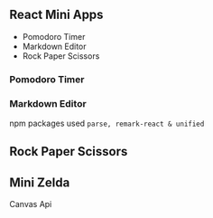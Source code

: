 ## React Mini Apps

-   Pomodoro Timer
-   Markdown Editor
-   Rock Paper Scissors

### Pomodoro Timer

### Markdown Editor

npm packages used `parse, remark-react & unified`

## Rock Paper Scissors

## Mini Zelda

Canvas Api
